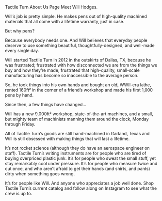 Tactile Turn About Us Page
Meet Will Hodges.


Will’s job is pretty simple. He makes pens out of high-quality
machined materials that all come with a lifetime warranty, just in
case.


But why pens?


Because everybody needs one. And Will believes that everyday
people deserve to use something beautiful, thoughtfully-designed,
and well-made every single day.


Will started Tactile Turn in 2012 in the outskirts of Dallas, TX,
because he was frustrated; frustrated with how disconnected we
are from the things we buy and how they’re made; frustrated that
high-quality, small-scale manufacturing has become so
inaccessible to the average person.


So, he took things into his own hands and bought an old, WWII-era
lathe, rented 160ft² in the corner of a friend’s workshop and made
his first 1,000 pens by hand.


Since then, a few things have changed...


Will has a new 9,000ft² workshop, state-of-the-art machines, and a
small, but mighty team of machinists manning them around the
clock, Monday through Friday.


All of Tactile Turn’s goods are still hand-machined in Garland, Texas
and Will is still obsessed with making things that will last a lifetime.


It’s not rocket science (although they do have an aerospace
engineer on staff). Tactile Turn’s writing instruments are for people
who are tired of buying overpriced plastic junk. It’s for people who
sweat the small stuff, yet stay remarkably cool under pressure. It’s
for people who measure twice and cut once, and who aren’t afraid
to get their hands (and shirts, and pants) dirty when something
goes wrong.


It’s for people like Will. And anyone who appreciates a job well
done. Shop Tactile Turn’s current catalog and follow along on
Instagram to see what the crew is up to.